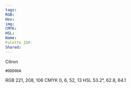 ```yaml
---
tags: 
RGB: 
Hex: 
img: 
CMYK: 
HSL: 
Name: 
Palette ID#: 
Shared:
---
```

Citron
```palette
#DDD06A
```
RGB 221, 208, 106
CMYK	0, 6, 52, 13
HSL	53.2°, 62.8, 64.1